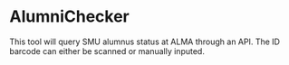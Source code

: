 # AlumniChecker
This tool will query SMU alumnus status at ALMA through an API. The ID barcode can either be scanned or manually inputed.
